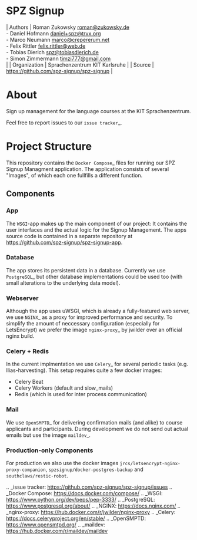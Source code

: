 SPZ Signup
==========

| Authors | Roman Zukowsky <roman@zukowsky.de> <br>
          - Daniel Hofmann <daniel+spz@trvx.org> <br>
          - Marco Neumann <marco@crepererum.net> <br>
          - Felix Rittler <felix.rittler@web.de> <br>
          - Tobias Dierich <spz@tobiasdierich.de> <br>
          - Simon Zimmermann <timzi777@gmail.com> <br> |
| Organization | Sprachenzentrum KIT Karlsruhe |
| Source | https://github.com/spz-signup/spz-signup |

# About
Sign up management for the language courses at the KIT Sprachenzentrum.

Feel free to report issues to our `issue tracker`_.


# Project Structure
This repository contains the `Docker Compose`_ files for running our SPZ Signup Managment application.
The application consists of several "Images", of which each one fullfills a different function.

## Components

### App
The `WSGI`-app makes up the main component of our project:
It contains the user interfaces and the actual logic for the Signup Management.
The apps source code is contained in a separate repository at https://github.com/spz-signup/spz-signup-app.

### Database
The app stores its persistent data in a database.
Currently we use `PostgreSQL`_ but other database implementations could be used too (with small alterations to the underlying data model).

### Webserver
Although the app uses uWSGI, which is already a fully-featured web server, we use `NGINX`_ as a proxy for improved performance and security.
To simplify the amount of neccessary configuration (especially for LetsEncrypt) we prefer the image `nginx-proxy`_ by jwilder over an official nginx build.

### Celery + Redis
In the current implmentation we use `Celery`_ for several periodic tasks (e.g. Ilias-harvesting).
This setup requires quite a few docker images:
* Celery Beat
* Celery Workers (default and slow_mails)
* Redis (which is used for inter process communication)

### Mail
We use `OpenSMPTD`_ for delivering confirmation mails (and alike) to course applicants and participants.
During development we do not send out actual emails but use the image `maildev`_.

### Production-only Components
For production we also use the docker images `jrcs/letsencrypt-nginx-proxy-companion`, `spzsignup/docker-postgres-backup` and `southclaws/restic-robot`.


.. _issue tracker: https://github.com/spz-signup/spz-signup/issues
.. _Docker Compose: https://docs.docker.com/compose/
.. _WSGI: https://www.python.org/dev/peps/pep-3333/
.. _PostgreSQL: https://www.postgresql.org/about/
.. _NGINX: https://docs.nginx.com/
.. _nginx-proxy: https://hub.docker.com/r/jwilder/nginx-proxy
.. _Celery: https://docs.celeryproject.org/en/stable/
.. _OpenSMPTD: https://www.opensmtpd.org/
.. _maildev: https://hub.docker.com/r/maildev/maildev
